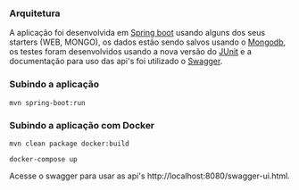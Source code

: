 ### Arquitetura

A aplicação foi desenvolvida em [Spring boot](https://projects.spring.io/spring-boot/) usando alguns dos seus starters (WEB, MONGO), os dados estão sendo salvos usando o [Mongodb](https://www.mongodb.com), os testes foram desenvolvidos usando a nova versão do [JUnit](http://junit.org/junit5/) e a documentação para uso das api's foi utilizado o [Swagger](https://swagger.io/).

### Subindo a aplicação

```
mvn spring-boot:run
```

### Subindo a aplicação com Docker
```
mvn clean package docker:build
```
```
docker-compose up
```

Acesse o swagger para usar as api's http://localhost:8080/swagger-ui.html.